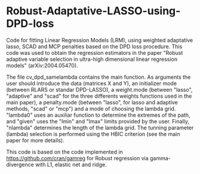 # Robust-Adaptative-LASSO-using-DPD-loss
Code for fitting Linear Regression Models (LRM), using weighted adaptative lasso, SCAD and MCP penalties based on the DPD loss procedure. This code was used to obtain the regression estimators in the paper "Robust adaptive variable selection in ultra-high dimensional linear regression models" (arXiv:2004.05470).

The file cv_dpd_samelambda contains the main function. As arguments the user should introduce the data (matrices X and Y), an initializer mode (between RLARS or standar DPD-LASSO), a weight.mode (between "lasso", "adaptive" and "scad" for the three differents weights functions used in the main paper), a penalty.mode (between "lasso", for lasso and adaptive methods, "scad" or "mcp") and a mode of choosing the lambda grid. "lambda0" uses an auxiliar function to determine the extremes of the path, and "given" uses the "lmin" and "lmax" limits provided by the user. Finally, "nlambda" determines the length of the lambda grid.
The tunning parameter (lambda) selection is performed using the HBIC criterion (see the main paper for more details).

This code is based on the code implemented in https://github.com/cran/gamreg for Robust regression via gamma-divergence with L1, elastic net and ridge.
